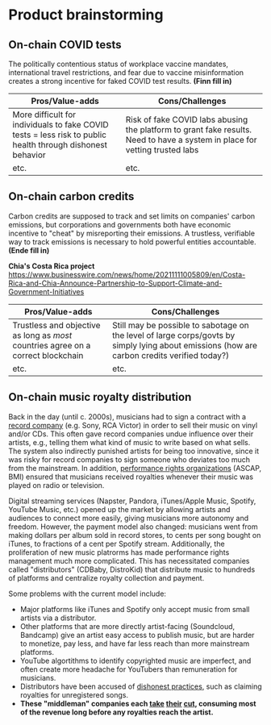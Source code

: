# Product brainstorming

## On-chain COVID tests
 
The politically contentious status of workplace vaccine mandates, international travel restrictions, and fear due to vaccine misinformation creates a strong incentive for faked COVID test results. **(Finn fill in)**

Pros/Value-adds |  Cons/Challenges | 
--- | --- 
More difficult for individuals to fake COVID tests = less risk to public health through dishonest behavior | Risk of fake COVID labs abusing the platform to grant fake results. Need to have a system in place for vetting trusted labs 
etc. | etc.
 
## On-chain carbon credits

Carbon credits are supposed to track and set limits on companies' carbon emissions, but corporations and governments both have economic incentive to "cheat" by misreporting their emissions. A trustless, verifiable way to track emissions is necessary to hold powerful entities accountable. **(Ende fill in)**

**Chia's Costa Rica project** https://www.businesswire.com/news/home/20211111005809/en/Costa-Rica-and-Chia-Announce-Partnership-to-Support-Climate-and-Government-Initiatives

Pros/Value-adds |  Cons/Challenges | 
--- | --- 
Trustless and objective as long as _most_ countries agree on a correct blockchain | Still may be possible to sabotage on the level of large corps/govts by simply lying about emissions (how are carbon credits verified today?)
etc. | etc.

## On-chain music royalty distribution

Back in the day (until c. 2000s), musicians had to sign a contract with a [record company](https://en.wikipedia.org/wiki/Record_label#Major_labels) (e.g. Sony, RCA Victor) in order to sell their music on vinyl and/or CDs. This often gave record companies undue influence over their artists, e.g., telling them what kind of music to write based on what sells.  The system also indirectly punished artists for being too innovative, since it was risky for record companies to sign someone who deviates too much from the mainstream.  In addition, [performance rights organizations](https://en.wikipedia.org/wiki/Performance_rights_organisation) (ASCAP, BMI) ensured that musicians received royalties whenever their music was played on radio or television.

Digital streaming services (Napster, Pandora, iTunes/Apple Music, Spotify, YouTube Music, etc.) opened up the market by allowing artists and audiences to connect more easily, giving musicians more autonomy and freedom. However, the payment model also changed: musicians went from making dollars per album sold in record stores, to cents per song bought on iTunes, to fractions of a cent per Spotify stream.  Additionally, the proliferation of new music platrorms has made performance rights management much more complicated. This has necessitated companies called "distributors" (CDBaby, DistroKid) that distribute music to hundreds of platforms and centralize royalty collection and payment.

Some problems with the current model include:
*  Major platforms like iTunes and Spotify only accept music from small artists via a distributor.
*  Other platforms that are more directly artist-facing (Soundcloud, Bandcamp) give an artist easy access to publish music, but are harder to monetize, pay less, and have far less reach than more mainstream platforms.
*  YouTube algortithms to identify copyrighted music are imperfect, and often create more headache for YouTubers than remuneration for musicians.
*  Distributors have been accused of [dishonest practices](https://www.youtube.com/watch?v=QIeS1pL4N6E), such as claiming royalties for unregistered songs.
*  **These "middleman" companies each [take](https://www.recordingconnection.com/reference-library/recording-entrepreneurs/how-do-record-labels-turn-a-profit/) [their](https://cdbaby.com/cd-baby-cost.aspx) [cut](https://artists.apple.com/support/1124-apple-music-insights-royalty-rate), consuming most of the revenue long before any royalties reach the artist.**


